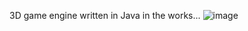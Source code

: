 3D game engine written in Java in the works...
![image](https://user-images.githubusercontent.com/54224752/234645222-943cb206-cbe4-42a0-9218-8863caa3420e.png)
